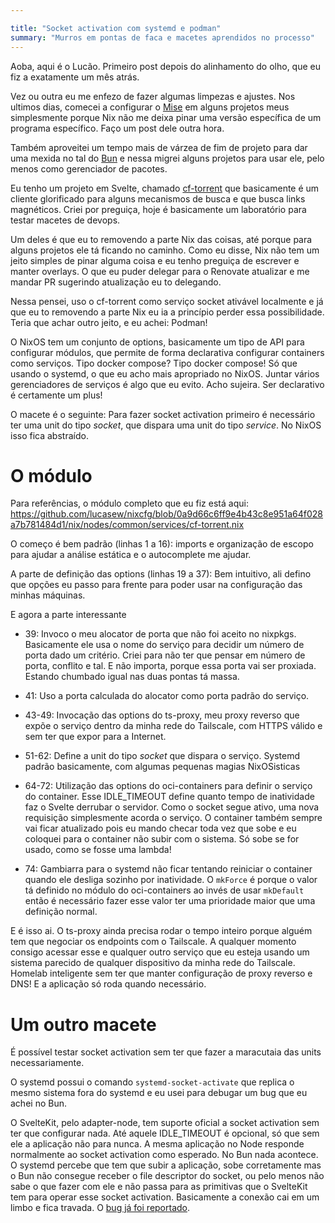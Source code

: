 ```yaml
---

title: "Socket activation com systemd e podman"
summary: "Murros em pontas de faca e macetes aprendidos no processo"
---
```


Aoba, aqui é o Lucão. Primeiro post depois do alinhamento do olho, que eu fiz a exatamente um mês atrás.

Vez ou outra eu me enfezo de fazer algumas limpezas e ajustes. Nos ultimos dias, comecei a configurar o [Mise](https://mise.jdx.dev/)
em alguns projetos meus simplesmente porque Nix não me deixa pinar uma versão específica de um programa específico. Faço um post dele outra hora.

Também aproveitei um tempo mais de várzea de fim de projeto para dar uma mexida no tal do [Bun](https://bun.com/) e nessa migrei alguns projetos
para usar ele, pelo menos como gerenciador de pacotes.

Eu tenho um projeto em Svelte, chamado [cf-torrent](https://github.com/lucasew/cf-torrent) que basicamente é um cliente glorificado para alguns
mecanismos de busca e que busca links magnéticos. Criei por preguiça, hoje é basicamente um laboratório para testar macetes de devops.

Um deles é que eu to removendo a parte Nix das coisas, até porque para alguns projetos ele tá ficando no caminho. Como eu disse, Nix não tem
um jeito simples de pinar alguma coisa e eu tenho preguiça de escrever e manter overlays. O que eu puder delegar para o Renovate atualizar
e me mandar PR sugerindo atualização eu to delegando.

Nessa pensei, uso o cf-torrent como serviço socket ativável localmente e já que eu to removendo a parte Nix eu ia a princípio perder essa
possibilidade. Teria que achar outro jeito, e eu achei: Podman!

O NixOS tem um conjunto de options, basicamente um tipo de API para configurar módulos, que permite de forma declarativa configurar containers
como serviços. Tipo docker compose? Tipo docker compose! Só que usando o systemd, o que eu acho mais apropriado no NixOS. Juntar vários gerenciadores
de serviços é algo que eu evito. Acho sujeira. Ser declarativo é certamente um plus!

O macete é o seguinte: Para fazer socket activation primeiro é necessário ter uma unit do tipo *socket*, que dispara uma unit do tipo *service*.
No NixOS isso fica abstraído.

# O módulo
Para referências, o módulo completo que eu fiz está aqui: https://github.com/lucasew/nixcfg/blob/0a9d66c6ff9e4b43c8e951a64f028a7b781484d1/nix/nodes/common/services/cf-torrent.nix

O começo é bem padrão (linhas 1 a 16): imports e organização de escopo para ajudar a análise estática e o autocomplete me ajudar.

A parte de definição das options (linhas 19 a 37): Bem intuitivo, ali defino que opções eu passo para frente para poder usar na configuração
das minhas máquinas.

E agora a parte interessante

- 39: Invoco o meu alocator de porta que não foi aceito no nixpkgs. Basicamente ele usa o nome do serviço para decidir um número de porta dado
um critério. Criei para não ter que pensar em número de porta, conflito e tal. E não importa, porque essa porta vai ser proxiada. Estando chumbado
igual nas duas pontas tá massa.

- 41: Uso a porta calculada do alocator como porta padrão do serviço.
- 43-49: Invocação das options do ts-proxy, meu proxy reverso que expõe o serviço dentro da minha rede do Tailscale, com HTTPS válido e sem ter que expor para a Internet.
- 51-62: Define a unit do tipo *socket* que dispara o serviço. Systemd padrão basicamente, com algumas pequenas magias NixOSisticas
- 64-72: Utilização das options do oci-containers para definir o serviço do container. Esse IDLE_TIMEOUT define quanto tempo de
inatividade faz o Svelte derrubar o servidor. Como o socket segue ativo, uma nova requisição simplesmente acorda o serviço. O container também sempre
vai ficar atualizado pois eu mando checar toda vez que sobe e eu coloquei para o container não subir com o sistema. Só sobe se for usado,
como se fosse uma lambda!
- 74: Gambiarra para o systemd não ficar tentando reiniciar o container quando ele desliga sozinho por inatividade. O `mkForce` é porque o valor
tá definido no módulo do oci-containers ao invés de usar `mkDefault` então é necessário fazer esse valor ter uma prioridade maior que uma definição normal.

E é isso ai. O ts-proxy ainda precisa rodar o tempo inteiro porque alguém tem que negociar os endpoints com o Tailscale. A qualquer momento
consigo acessar esse e qualquer outro serviço que eu esteja usando um sistema parecido de qualquer dispositivo da minha rede do Tailscale.
Homelab inteligente sem ter que manter configuração de proxy reverso e DNS! E a aplicação só roda quando necessário.

# Um outro macete
É possível testar socket activation sem ter que fazer a maracutaia das units necessariamente.

O systemd possui o comando `systemd-socket-activate` que replica o mesmo sistema fora do systemd e eu usei para debugar um bug que eu
achei no Bun.

O SvelteKit, pelo adapter-node, tem suporte oficial a socket activation sem ter que configurar nada.  Até aquele IDLE_TIMEOUT é opcional, só
que sem ele a aplicação não para nunca. A mesma aplicação no Node responde normalmente ao socket activation como esperado. No Bun nada acontece.
O systemd percebe que tem que subir a aplicação, sobe corretamente mas o Bun não consegue receber o file descriptor do socket, ou pelo menos
não sabe o que fazer com ele e não passa para as primitivas que o SvelteKit tem para operar esse socket activation. Basicamente a conexão
cai em um limbo e fica travada. O [bug já foi reportado](https://github.com/oven-sh/bun/issues/22559).

